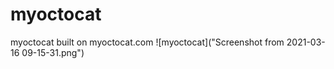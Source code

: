 # myoctocat
myoctocat built on myoctocat.com
![myoctocat]("Screenshot from 2021-03-16 09-15-31.png")

